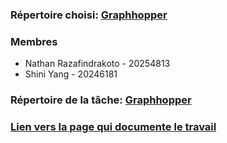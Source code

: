 ### Répertoire choisi: [Graphhopper](https://github.com/umontreal-diro/graphhopper)

### Membres
- Nathan Razafindrakoto - 20254813
- Shini Yang - 20246181

### Répertoire de la tâche: [Graphhopper](https://github.com/NathanRazaf/graphhopper-tests)

### [Lien vers la page qui documente le travail](https://github.com/NathanRazaf/graphhopper-tests/blob/master/TACHE_3.md)
